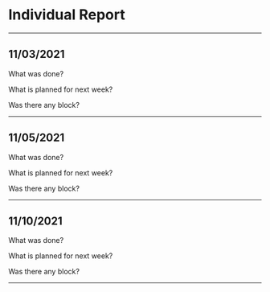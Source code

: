 # Individual Report

---

## 11/03/2021

What was done?

What is planned for next week?

Was there any block?

---

## 11/05/2021

What was done?

What is planned for next week?

Was there any block?

---

## 11/10/2021

What was done?

What is planned for next week?

Was there any block?

---
